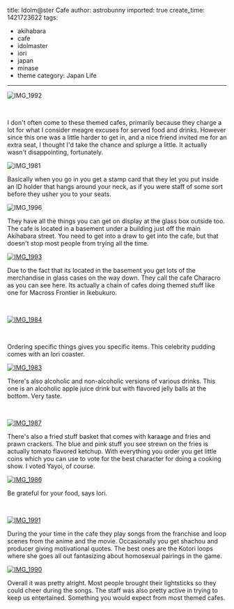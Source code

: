 title: Idolm@ster Cafe
author: astrobunny
imported: true
create_time: 1421723622
tags:
- akihabara
- cafe
- idolmaster
- iori
- japan
- minase
- theme
category: Japan Life
---
 ![IMG_1992](wp-uploads/2015/01/IMG_1992-500x375.jpg)  
  
&nbsp;  
  
I don't often come to these themed cafes, primarily because they charge a lot for what I consider meagre excuses for served food and drinks. However since this one was a little harder to get in, and a nice friend invited me for an extra seat, I thought I'd take the chance and splurge a little.&nbsp;It actually wasn't disappointing, fortunately.  
  
<!--more-->  
  
 ![IMG_1981](wp-uploads/2015/01/IMG_1981-e1421647977143-500x406.jpg)  
  
Basically when you go in you get a stamp card that they let you put inside an ID holder that hangs around your neck, as if you were staff of some sort before they usher you to your seats.  
  
 ![IMG_1996](wp-uploads/2015/01/IMG_1996-e1421647589935-500x667.jpg)  
  
They have all the things you can get on display at the glass box outside too. The cafe is located in a basement under a building just off the main Akihabara street. You need to get into a draw to get into the cafe, but that doesn't stop most people from trying all the time.  
  
 [![IMG_1993](wp-uploads/2015/01/IMG_1993-e1421647641345-500x667.jpg)](/images/wp-uploads/2015/01/IMG_1993-e1421647641345.jpg)  
  
Due to the fact that its located in the basement you get lots of the merchandise in glass cases on the way down. They call the cafe Characro as you can see here. Its actually a chain of cafes doing themed stuff like one for Macross Frontier in Ikebukuro.  
  
&nbsp;  
  
 [![IMG_1984](wp-uploads/2015/01/IMG_1984-e1421647578952-500x667.jpg)](/images/wp-uploads/2015/01/IMG_1984-e1421647578952.jpg)  
  
&nbsp;  
  
Ordering specific things gives you specific items. This celebrity pudding comes with an Iori coaster.  
  
 [![IMG_1983](wp-uploads/2015/01/IMG_1983-e1421647521244-500x667.jpg)](/images/wp-uploads/2015/01/IMG_1983-e1421647521244.jpg)  
  
There's also alcoholic and non-alcoholic versions of various drinks. This one is an alcoholic apple juice drink but with flavored jelly balls at the bottom. Very taste.  
  
&nbsp;  
  
 [![IMG_1987](wp-uploads/2015/01/IMG_1987-e1421647547180-500x667.jpg)](/images/wp-uploads/2015/01/IMG_1985.jpg)  
  
There's also a fried stuff basket that comes with karaage and fries and prawn crackers. The blue and pink stuff you see strewn on the fries is actually tomato flavored ketchup. With everything you order you get little coins which you can use to vote for the best character for doing a cooking show. I voted Yayoi, of course.  
  
 [![IMG_1986](wp-uploads/2015/01/IMG_1986-500x667.jpg)](/images/wp-uploads/2015/01/IMG_1986.jpg)  
  
Be grateful for your food, says Iori.  
  
&nbsp;  
  
 [![IMG_1991](wp-uploads/2015/01/IMG_1991-500x667.jpg)](/images/wp-uploads/2015/01/IMG_1991.jpg)  
  
During the your time in the cafe they play songs from the franchise and loop scenes from the anime and the movie. Occasionally you get shachou and producer giving motivational quotes. The best ones are the Kotori loops where she goes all out fantasizing about homosexual pairings in the game.  
  
 [![IMG_1990](wp-uploads/2015/01/IMG_1990-500x667.jpg)](/images/wp-uploads/2015/01/IMG_1990.jpg)  
  
Overall it was pretty alright. Most people brought their lightsticks so they could cheer during the songs. The staff was also pretty active in trying to keep us entertained. Something you would expect from most themed cafes.  
  
&nbsp;